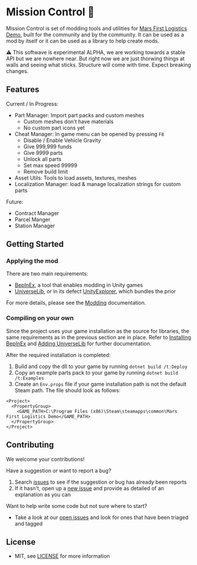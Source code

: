 # Mission Control 🚀

Mission Control is set of modding tools and utilities for [Mars First Logistics Demo](https://store.steampowered.com/app/1532200/Mars_First_Logistics/), built for the community and by the community. It can be used as a mod by itself or it can be used as a library to help create mods.

⚠ This softwave is experimental ALPHA, we are working towards a stable API but we are nowhere near. But right now we are just thorwing things at walls and seeing what sticks. Structure will come with time. Expect breaking changes.

## Features

Current / In Progress:
- Part Manager: Import part packs and custom meshes
    - Custom meshes don't have materials
    - No custom part icons yet
- Cheat Manager: In game menu can be opened by pressing `F8`
  - Disable / Enable Vehicle Gravity
  - Give 999,999 funds
  - Give 9999 parts
  - Unlock all parts
  - Set max speed 99999
  - Remove build limit
- Asset Utils: Tools to load assets, textures, meshes
- Localization Manager: load & manage localization strings for custom parts

Future:
- Contract Manager
- Parcel Manger
- Station Manager

## Getting Started

### Applying the mod

There are two main requirements:
- [BepInEx](https://github.com/BepInEx/BepInEx/releases), a tool that enables modding in Unity games
- [UniverseLib](https://github.com/sinai-dev/UniverseLib), or in its defect [UnityExplorer](https://github.com/sinai-dev/UnityExplorer), which bundles the prior

For more details, please see the [Modding](/Docs/Modding.md) documentation.

### Compiling on your own

Since the project uses your game installation as the source for libraries, the same requirements as in the previous section are in place. Refer to [Installing BepInEx](/Docs/Modding.md#installing-bepinex) and [Adding UniverseLib](/Docs/Modding.md#adding-universelib) for further documentation. 

After the required installation is completed:
1. Build and copy the dll to your game by running `dotnet build /t:Deploy`
1. Copy an example parts pack to your game by running `dotnet build /t:Examples`
1. Create an `Env.props` file if your game installation path is not the default Steam path. The file should look as follows:

```
<Project>
  <PropertyGroup>
    <GAME_PATH>C:\Program Files (x86)\Steam\steamapps\common\Mars First Logistics Demo</GAME_PATH>
  </PropertyGroup>
</Project>
```

## Contributing

We welcome your contributions!

Have a suggestion or want to report a bug?
1. Search [issues](https://github.com/JordanMajd/MissionControl/issues) to see if the suggestion or bug has already been reports
1. If it hasn't, open up a [new issue](https://github.com/JordanMajd/MissionControl/issues/new) and provide as detailed of an explanation as you can

Want to help write some code but not sure where to start? 
- Take a look at our [open issues](https://github.com/JordanMajd/MissionControl/issues) and look for ones that have been triaged and tagged

## License 

- MIT, see [LICENSE](/LICENSE) for more information
